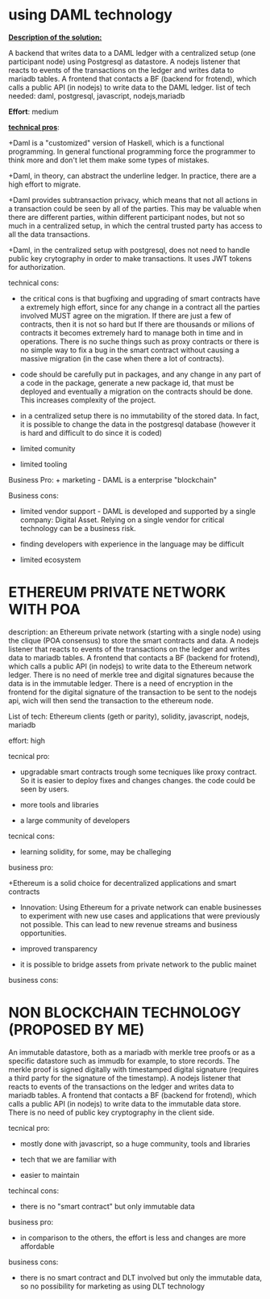 
# using DAML technology

<ins>__Description of the solution:__</ins>

A backend that writes data to a DAML ledger with a centralized setup (one participant node)
using Postgresql as datastore. A nodejs listener that reacts to events of the transactions on the ledger and writes
data to mariadb tables. A frontend that contacts a BF (backend for frotend), which calls a public API (in nodejs) to write data to the DAML ledger. list of tech needed: daml, postgresql, javascript, nodejs,mariadb


__Effort__: medium

<ins>__technical pros__</ins>: 

+Daml is a "customized" version of Haskell, which is a functional programming. In general functional programming force the programmer to think more and don't let them make some types of mistakes.

+Daml, in theory, can abstract the underline ledger. In practice, there are a high effort to migrate.

+Daml provides subtransaction privacy, which means that not all actions in a transaction could be seen by all of the    parties. This may be valuable when there are different parties, within different participant nodes, but not so much in a centralized setup, in which the central trusted party has access to all the data transactions. 

+Daml, in the centralized setup with postgresql, does not need to handle public key crytography in order to make transactions. It uses JWT tokens for authorization. 

technical cons:

- the critical cons is that bugfixing and upgrading of smart contracts have a extremely high effort, since 
for any change in a contract all the parties involved MUST agree on the migration. If there are just a few of contracts, then it is not so hard but If there are thousands or milions  of contracts it becomes extremely hard to manage both in time and in operations. There is no suche things such as proxy contracts or there is no simple way to fix a bug in the smart contract without causing a massive migration (in the case when there a lot of contracts).

- code should be carefully put in packages, and any change in any part of a code in the package, generate a new package id, that must be deployed and eventually a migration on the contracts should be done. This increases complexity of the project.

- in a centralized setup there is no immutability of the stored data. In fact, it is possible to change the data in the postgresql database (however it is hard and difficult to do since it is coded)

- limited comunity

- limited tooling




Business Pro: + marketing - DAML is a enterprise "blockchain" 

Business cons:

- limited vendor support - DAML is developed and supported by a single company: Digital Asset. Relying on a single vendor for critical technology can be a business risk.

- finding developers with experience in the language may be difficult

- limited ecosystem




# ETHEREUM PRIVATE NETWORK WITH POA

description: an Ethereum private network (starting with a single node) using the clique (POA consensus) to store the smart contracts and data. A nodejs listener that reacts to events of the transactions on the ledger and writes
data to mariadb tables. A frontend that contacts a BF (backend for frotend), which calls a public API (in nodejs) to write data to the Ethereum network ledger. There is no need of merkle tree and digital signatures because the data is in the immutable ledger. There is a need of encryption in the frontend for the digital signature of the transaction to be sent to the nodejs api, wich will then send the transaction to the ethereum node.

List of tech: Ethereum clients (geth or parity), solidity, javascript, nodejs, mariadb

effort: high

tecnical pro: 

+ upgradable smart contracts trough some tecniques like proxy contract. So it is easier to deploy fixes and changes changes. the code could be seen by users.

+ more tools and libraries

+ a large community of developers 


tecnical cons:

- learning solidity, for some, may be challeging


business pro:

+Ethereum is a solid choice for decentralized applications and smart contracts

+ Innovation: Using Ethereum for a private network can enable businesses to experiment with new use cases and applications that were previously not possible. This can lead to new revenue streams and business opportunities.

+ improved transparency

+ it is possible to bridge assets from private network to the public mainet


business cons:



# NON BLOCKCHAIN TECHNOLOGY (PROPOSED BY ME)

An immutable datastore, both as a mariadb with merkle tree proofs or as a specific datastore such as immudb for example, to store records. The merkle proof is signed digitally with timestamped digital signature (requires a third party for the signature of the timestamp). A nodejs listener that reacts to events of the transactions on the ledger and writes data to mariadb tables. A frontend that contacts a BF (backend for frotend), which calls a public API (in nodejs) to write data to the immutable data store. There is no need of public key cryptography in the client side.

tecnical pro:

+ mostly done with javascript, so a huge community, tools and libraries

+ tech that we are familiar with

+ easier to maintain

techincal cons:

- there is no "smart contract" but only immutable data

business pro:

+ in comparison to the others, the effort is less and changes are more affordable

business cons:

- there is no smart contract and DLT involved but only the immutable data, so no possibility for marketing as using DLT technology



